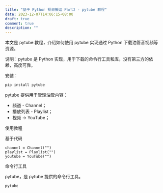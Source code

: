 ```yaml
---
title: "基于 Python 视频搬运 Part2 - pytube 教程"
date: 2023-12-07T14:06:15+08:00
draft: true
comment: true
description: ""
---
```


本文是 pytube 教程，介绍如何使用 pytube 实现通过 Python 下载油管音视频等资源。

说明：pytube 是 Python 实现，用于下载的命令行工具和库，没有第三方的依赖，高度可靠。

安装：

```bash
pip install pytube
```

pytube 提供用于管理油管内容：

- 频道 - Channel；
- 播放列表 - Playlist；
- 视频 -> YouTube；

使用教程

基于代码

```
channel = Channel("")
playlist = Playlist("")
youtube = YouTube("")
```

命令行工具

pytube，是 pytube 提供的命令行工具。

```bash
pytube 
```

